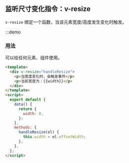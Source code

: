 ## 监听尺寸变化指令：v-resize

`v-resize` 绑定一个函数，当该元素宽度/高度发生变化时触发。

:::demo

### 用法

可以给任何元素、组件使用。

```html
<template>
  <div v-resize="handleResize">
    <p>当宽度变化时，会触发事件</p>
    <p>当前宽度为：{{width}}</p>
  </div>
</template>
<script>
  export default {
    data() {
      return {
        width: 0,
      };
    },
    methods: {
      handleResize(el) {
        this.width = el.offsetWidth;
      },
    },
  };
</script>
```
